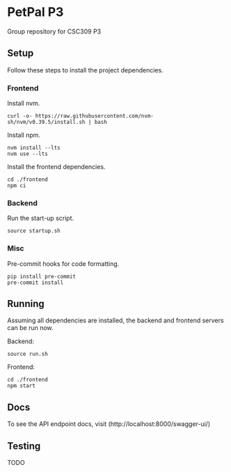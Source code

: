 # PetPal P3

Group repository for CSC309 P3

## Setup

Follow these steps to install the project dependencies.

### Frontend

Install nvm.

```shell
curl -o- https://raw.githubusercontent.com/nvm-sh/nvm/v0.39.5/install.sh | bash
```

Install npm.

```shell
nvm install --lts
nvm use --lts
```

Install the frontend dependencies.

```shell
cd ./frontend
npm ci
```

### Backend

Run the start-up script.

```shell
source startup.sh
```

### Misc

Pre-commit hooks for code formatting.

```shell
pip install pre-commit
pre-commit install
```

## Running

Assuming all dependencies are installed, the backend and frontend servers can be run now.

Backend:

```shell
source run.sh
```

Frontend:

```shell
cd ./frontend
npm start
```

## Docs

To see the API endpoint docs, visit (http://localhost:8000/swagger-ui/)

## Testing

TODO
